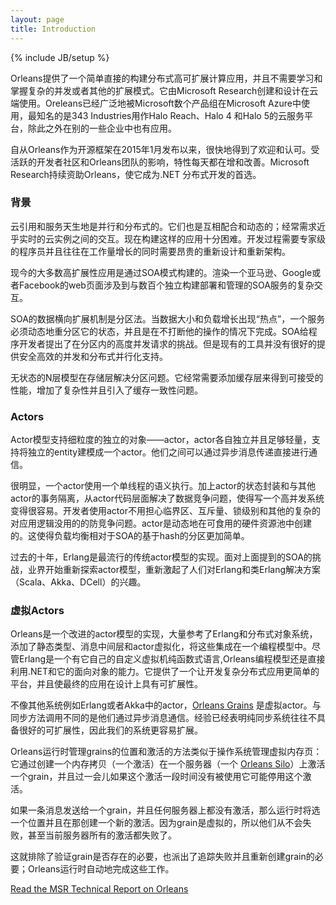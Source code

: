 ```yaml
---
layout: page
title: Introduction
---
```

{% include JB/setup %}

<!--- Orleans is a framework that provides a straightforward approach to building distributed high-scale computing applications, without the need to learn and apply complex concurrency or other scaling patterns. It was created by Microsoft Research and designed for use in the cloud. Orleans has been used extensively in Microsoft Azure by several Microsoft product groups, most notably by 343 Industries as a platform for all of Halo Reach, Halo 4 and Halo 5 cloud services, as well as by a number of other companies. --->

Orleans提供了一个简单直接的构建分布式高可扩展计算应用，并且不需要学习和掌握复杂的并发或者其他的扩展模式。它由Microsoft Research创建和设计在云端使用。Oreleans已经广泛地被Microsoft数个产品组在Microsoft Azure中使用，最知名的是343 Industries用作Halo Reach、Halo 4 和Halo 5的云服务平台，除此之外在别的一些企业中也有应用。
 
<!--- Following Orleans' release as an open source framework on January 2015, it has quickly gained popularity and recognition. Leveraging an active developer community and the dedication of the Orleans team, features are added and improved on a daily basis. Microsoft Research continues to invest in Orleans, making it the framework of choice for .NET distributed development. --->

自从Orleans作为开源框架在2015年1月发布以来，很快地得到了欢迎和认可。受活跃的开发者社区和Orleans团队的影响，特性每天都在增和改善。Microsoft Research持续资助Orleans，使它成为.NET 分布式开发的首选。

### 背景
<!--- ### Background  --->

<!---Cloud applications and services are inherently parallel and distributed. They are also interactive and dynamic; often requiring near real time direct interactions between cloud entities. Such applications are very difficult to build today. The development process demands expert level programmers and typically requires expensive iterations of the design and the architecture, as the workload grows. --->
云引用和服务天生地是并行和分布式的。它们也是互相配合和动态的；经常需求近乎实时的云实例之间的交互。现在构建这样的应用十分困难。开发过程需要专家级的程序员并且往往在工作量增长的同时需要昂贵的重新设计和重新架构。

<!---Most of today’s high scale properties are built with the SOA paradigm. Rendering of a single web page by Amazon or Google or Facebook involves complex interactions of hundreds of SOA services that are independently built, deployed and managed. The fact that each individual service scales well by itself does not guarantee scalability of a composition of such services. --->
现今的大多数高扩展性应用是通过SOA模式构建的。渲染一个亚马逊、Google或者Facebook的web页面涉及到与数百个独立构建部署和管理的SOA服务的复杂交互。

<!--- The data scale-out mechanism of SOA is partitioning. As data size and load grow and “hot spots” come and go, a service has to dynamically repartition its state and do so without interrupting its operation. SOA challenges the programmer with a high degree of concurrency of requests within partitions. But existing tools do not provide good support for safe and efficient concurrency and distributed parallelism. --->
SOA的数据横向扩展机制是分区法。当数据大小和负载增长出现“热点”，一个服务必须动态地重分区它的状态，并且是在不打断他的操作的情况下完成。SOA给程序开发者提出了在分区内的高度并发请求的挑战。但是现有的工具并没有很好的提供安全高效的并发和分布式并行化支持。

<!---The stateless N-tier model delegates the partitioning problem to the storage layer. It often requires caching in the stateless layer to get acceptable performance, adding complexity and introducing cache consistency issues. --->
无状态的N层模型在存储层解决分区问题。它经常需要添加缓存层来得到可接受的性能，增加了复杂性并且引入了缓存一致性问题。

<!---### Actors--->
### Actors 

<!---The actor model supports fine-grain individual objects—actors—that are isolated from each other and light-weight enough to allow modeling of an individual entity as an actor. They communicate via asynchronous message passing, which enables direct communications between actors.--->
Actor模型支持细粒度的独立的对象——actor，actor各自独立并且足够轻量，支持将独立的entity建模成一个actor。他们之间可以通过异步消息传递直接进行通信。

<!---Significantly, an actor executes with single-threaded semantics. Coupled with encapsulation of the actor’s state and isolation from other actors, this simplifies writing highly concurrent systems by removing data races from the actor’s code level. Developers using actors do not have to worry about critical regions, mutexes, lock leveling, and other complex race-prevention concerns that have nothing to do with the actual application logic. Actors are dynamically created within the pool of available hardware resources. This makes balancing of load easier compared to hash-based partitioning of SOA.--->
很明显，一个actor使用一个单线程的语义执行。加上actor的状态封装和与其他actor的事务隔离，从actor代码层面解决了数据竞争问题，使得写一个高并发系统变得很容易。开发者使用actor不用担心临界区、互斥量、锁级别和其他的复杂的对应用逻辑没用的的防竞争问题。actor是动态地在可食用的硬件资源池中创建的。这使得负载均衡相对于SOA的基于hash的分区更加简单。


<!---For the last decade, Erlang has been the most popular implementation of the traditional actor model. Facing the above-mentioned challenges of SOA, the industry started rediscovering the actor model, which stimulated renewed interest in Erlang and creation of new Erlang-like solutions: Scala actors, Akka, DCell.--->
过去的十年，Erlang是最流行的传统actor模型的实现。面对上面提到的SOA的挑战，业界开始重新探索actor模型，重新激起了人们对Erlang和类Erlang解决方案（Scala、Akka、DCell）的兴趣。

<!---### Virtual Actors--->
### 虚拟Actors

<!---Orleans is an implementation of an improved actor model that borrows heavily from Erlang and distributed objects systems, adds static typing, message indirection and actor virtualization, exposing them in an integrated programming model. Whereas Erlang is a pure functional language with its own custom VM, the Orleans programming model directly leverages .NET and its object-oriented capabilities. It provides a framework that makes development of complex distributed applications much easier and make the resulting applications scalable by design.--->
Orleans是一个改进的actor模型的实现，大量参考了Erlang和分布式对象系统，添加了静态类型、消息中间层和actor虚拟化，将这些集成在一个编程模型中。尽管Erlang是一个有它自己的自定义虚拟机纯函数式语言,Orleans编程模型还是直接利用.NET和它的面向对象的能力。它提供了一个让开发复杂分布式应用更简单的平台，并且使最终的应用在设计上具有可扩展性。

<!---Unlike actors in other systems such as Erlang or Akka, [Orleans Grains](/orleans/Getting-Started-With-Orleans/Grains) are virtual actors. They communicate via asynchronous messaging, which differs greatly from synchronous method calls, but experience has shown that purely synchronous systems do not scale well; in this case we have traded familiarity for scalability. --->
不像其他系统例如Erlang或者Akka中的actor，[Orleans Grains](/orleans/Getting-Started-With-Orleans/Grains) 是虚拟actor。与同步方法调用不同的是他们通过异步消息通信。经验已经表明纯同步系统往往不具备很好的可扩展性，因此我们的系统更容易扩展。

<!---The Orleans runtime manages the location and activation of grains similarly to the way that the virtual memory manager of an operating system manages memory pages: it activates a grain by creating an in-memory copy (an activation) on a server (an [Orleans Silo](/orleans/Getting-Started-With-Orleans/Silos)), and later it may deactivate that activation if it hasn't been used for some time.--->
Orleans运行时管理grains的位置和激活的方法类似于操作系统管理虚拟内存页：它通过创建一个内存拷贝（一个激活）在一个服务器（一个 [Orleans Silo](/orleans/Getting-Started-With-Orleans/Silos)）上激活一个grain，并且过一会儿如果这个激活一段时间没有被使用它可能停用这个激活。

<!---If a message is sent to the grain and there is no activation on any server, then the runtime will pick a location and create a new activation there. Because grains are virtual, they never fail, even if the server that currently hosts all of their activations fails. --->
如果一条消息发送给一个grain，并且任何服务器上都没有激活，那么运行时将选一个位置并且在那创建一个新的激活。因为grain是虚拟的，所以他们从不会失败，甚至当前服务器所有的激活都失败了。
<!---This eliminates the need to test to see if a grain exists, as well as the need to track failures and recreate grains as needed; the Orleans runtime does all this automatically. --->
这就排除了验证grain是否存在的必要，也派出了追踪失败并且重新创建grain的必要；Orleans运行时自动地完成这些工作。

[Read the MSR Technical Report on Orleans](http://research.microsoft.com/pubs/210931/Orleans-MSR-TR-2014-41.pdf)
